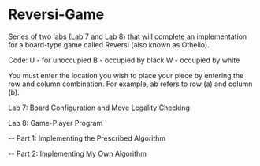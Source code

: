 # Reversi-Game
Series of two labs (Lab 7 and Lab 8) that will complete an implementation for a board-type game called Reversi (also known as Othello).

Code: 
U - for unoccupied
B - occupied by black
W - occupied by white

You must enter the location you wish to place your piece by entering the row and column combination. For example, ab refers to row (a) and column (b).


Lab 7: Board Configuration and Move Legality Checking


Lab 8: Game-Player Program

   -- Part 1: Implementing the Prescribed Algorithm
   
   -- Part 2: Implementing My Own Algorithm
